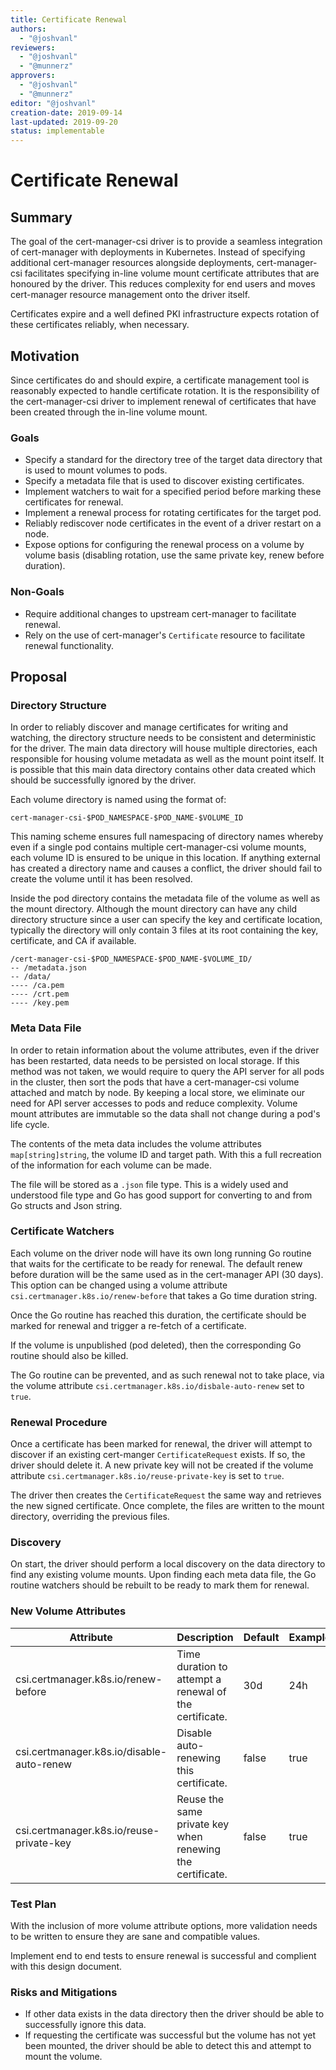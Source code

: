 ```yaml
---
title: Certificate Renewal
authors:
  - "@joshvanl"
reviewers:
  - "@joshvanl"
  - "@munnerz"
approvers:
  - "@joshvanl"
  - "@munnerz"
editor: "@joshvanl"
creation-date: 2019-09-14
last-updated: 2019-09-20
status: implementable
---
```


# Certificate Renewal

## Summary

The goal of the cert-manager-csi driver is to provide a seamless integration of
cert-manager with deployments in Kubernetes. Instead of specifying additional
cert-manager resources alongside deployments, cert-manager-csi facilitates
specifying in-line volume mount certificate attributes that are honoured by the
driver. This reduces complexity for end users and moves cert-manager resource
management onto the driver itself.

Certificates expire and a well defined PKI infrastructure expects rotation of
these certificates reliably, when necessary.

## Motivation

Since certificates do and should expire, a certificate management tool is
reasonably expected to handle certificate rotation. It is the responsibility of
the cert-manager-csi driver to implement renewal of certificates that have been
created through the in-line volume mount.

### Goals

- Specify a standard for the directory tree of the target data directory that is
  used to mount volumes to pods.
- Specify a metadata file that is used to discover existing certificates.
- Implement watchers to wait for a specified period before marking these
  certificates for renewal.
- Implement a renewal process for rotating certificates for the target pod.
- Reliably rediscover node certificates in the event of a driver restart on a
  node.
- Expose options for configuring the renewal process on a volume by volume basis
  (disabling rotation, use the same private key, renew before duration).

### Non-Goals

- Require additional changes to upstream cert-manager to facilitate renewal.
- Rely on the use of cert-manager's `Certificate` resource to facilitate renewal
  functionality.

## Proposal

### Directory Structure

In order to reliably discover and manage certificates for writing and watching,
the directory structure needs to be consistent and deterministic for the driver.
The main data directory will house multiple directories, each responsible for
housing volume metadata as well as the mount point itself. It is possible that
this main data directory contains other data created which should be successfully
ignored by the driver.

Each volume directory is named using the format of:

```
cert-manager-csi-$POD_NAMESPACE-$POD_NAME-$VOLUME_ID
```

This naming scheme ensures full namespacing of directory names whereby even if a
single pod contains multiple cert-manager-csi volume mounts, each volume ID is
ensured to be unique in this location. If anything external has created a
directory name and causes a conflict, the driver should fail to create the
volume until it has been resolved.

Inside the pod directory contains the metadata file of the volume as well as the
mount directory. Although the mount directory can have any child directory
structure since a user can specify the key and certificate location, typically
the directory will only contain 3 files at its root containing the key,
certificate, and CA if available.

```
/cert-manager-csi-$POD_NAMESPACE-$POD_NAME-$VOLUME_ID/
-- /metadata.json
-- /data/
---- /ca.pem
---- /crt.pem
---- /key.pem
```

### Meta Data File

In order to retain information about the volume attributes, even if the driver
has been restarted, data needs to be persisted on local storage. If this method
was not taken, we would require to query the API server for all pods in the
cluster, then sort the pods that have a cert-manager-csi volume attached and
match by node. By keeping a local store, we eliminate our need for API server
accesses to pods and reduce complexity. Volume mount attributes are immutable so
the data shall not change during a pod's life cycle.

The contents of the meta data includes the volume attributes
`map[string]string`, the volume ID and target path. With this a full recreation
of the information for each volume can be made.

The file will be stored as a `.json` file type. This is a widely used and
understood file type and Go has good support for converting to and from Go
structs and Json string.

### Certificate Watchers

Each volume on the driver node will have its own long running Go routine that
waits for the certificate to be ready for renewal. The default renew before
duration will be the same used as in the cert-manager API (30 days). This
option can be changed using a volume attribute
`csi.certmanager.k8s.io/renew-before` that takes a Go time duration string.

Once the Go routine has reached this duration, the certificate should be marked
for renewal and trigger a re-fetch of a certificate.

If the volume is unpublished (pod deleted), then the corresponding Go routine
should also be killed.

The Go routine can be prevented, and as such renewal not to take place, via the
volume attribute `csi.certmanager.k8s.io/disbale-auto-renew` set to `true`.

### Renewal Procedure

Once a certificate has been marked for renewal, the driver will attempt to
discover if an existing cert-manger `CertificateRequest` exists. If so, the
driver should delete it. A new private key will not be created if the volume
attribute `csi.certmanager.k8s.io/reuse-private-key` is set to `true`.

The driver then creates the `CertificateRequest` the same way and retrieves the
new signed certificate. Once complete, the files are written to the mount
directory, overriding the previous files.

### Discovery

On start, the driver should perform a local discovery on the data directory
to find any existing volume mounts. Upon finding each meta data file, the Go
routine watchers should be rebuilt to be ready to mark them for renewal.

### New Volume Attributes

| Attribute                                 | Description                                               | Default | Example |
|-------------------------------------------|-----------------------------------------------------------|---------|---------|
| csi.certmanager.k8s.io/renew-before       | Time duration to attempt a renewal of the certificate.    | 30d     | 24h     |
| csi.certmanager.k8s.io/disable-auto-renew | Disable auto-renewing this certificate.                   | false   | true    |
| csi.certmanager.k8s.io/reuse-private-key  | Reuse the same private key when renewing the certificate. | false   | true    |

### Test Plan

With the inclusion of more volume attribute options, more validation needs to
be written to ensure they are sane and compatible values.

Implement end to end tests to ensure renewal is successful and complient with
this design document.

### Risks and Mitigations

- If other data exists in the data directory then the driver should be able to
  successfully ignore this data.
- If requesting the certificate was successful but the volume has not yet been
  mounted, the driver should be able to detect this and attempt to mount the
  volume.
